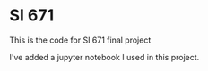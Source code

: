 # SI 671
This is the code for SI 671 final project

I've added a jupyter notebook I used in this project.
